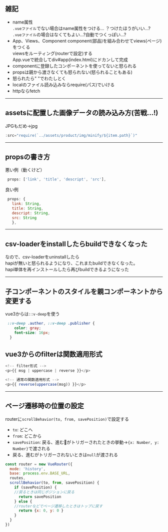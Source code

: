 ## 雑記
- name属性  
`.vueファイル`でない場合はname属性をつける... ？つけたほうがいい...?  
`.vueファイル`の場合はなくてもよい...?自動でつくっぽい...?
- App、Views、Component
component(部品)を組み合わせてviews(ページ)をつくる  
viewsをルーティング(routerで設定)する  
App.vueで統合してdiv#app(index.html)にドカンして完成
- componentに登録したコンポーネントを使ってないと怒られる
- propsは親から渡さなくても怒られない(怒られることもある)
- 怒られたら" "でわたしとく
- localのファイル読み込みならrequire(パス)でいける
- httpならfetch
***
## assetsに配置した画像データの読み込み方(苦戦...!)
JPGもだめ→jpg
```js  
:src="require(`../assets/product/img/minify/${item.path}`)"
```
***
## propsの書き方
悪い例（動くけど）
```js
 props: ['link', 'title', 'descript', 'src'],
 ```
良い例
 ```js
  props: {
    link: String,
    title: String,
    descript: String,
    src: String
    },
```
***
## csv-loaderをinstallしたらbuildできなくなった
なので、csv-loaderをuninstallしたら  
hapiが無いと怒られるようになり、これまたbuildできなくなった。  
hapi単体を再インストールしたら再びbuildできるようになった
***
## 子コンポーネントのスタイルを親コンポーネントから変更する
vue3からは`::v-deep`を使う
```css
 ::v-deep .auther, ::v-deep .publisher {
    color: gray;
    font-size: 16px;
  }
```
## vue3からのfilterは関数適用形式
```js
<!-- filter形式 -->
<p>{{ msg | uppercase | reverse }}</p>

<!-- 通常の関数適用形式 -->
<p>{{ reverse(uppercase(msg)) }}</p>
```
***
## ページ遷移時の位置の設定
routerに`scrollBehavior(to, from, savePosition)`で設定する
- `to`: どこへ
- `from`: どこから
- `savePosition`: 戻る、進むがトリガーされたときの挙動→`{x: Number, y: Number}`で渡される
- 戻る、進むがトリガーされないときは`null`が渡される
```js
const router = new VueRouter({
  mode: 'history',
  base: process.env.BASE_URL,
  routes,
  scrollBehavior(to, from, savePosition) {
    if (savePosition) {
    //戻るときは同じポジションに戻る
      return savePosition
    } else {
    //routerなどでページ遷移したときはトップに戻す
      return {x: 0, y: 0 }
    }
  }
})
```